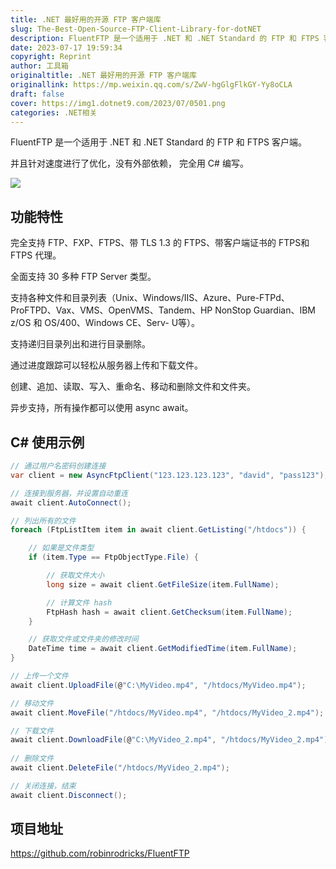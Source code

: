 ```yaml
---
title: .NET 最好用的开源 FTP 客户端库
slug: The-Best-Open-Source-FTP-Client-Library-for-dotNET
description: FluentFTP 是一个适用于 .NET 和 .NET Standard 的 FTP 和 FTPS 客户端。
date: 2023-07-17 19:59:34
copyright: Reprint
author: 工具箱
originaltitle: .NET 最好用的开源 FTP 客户端库
originallink: https://mp.weixin.qq.com/s/ZwV-hgGlgFlkGY-Yy8oCLA
draft: false
cover: https://img1.dotnet9.com/2023/07/0501.png
categories: .NET相关
---
```


FluentFTP 是一个适用于 .NET 和 .NET Standard 的 FTP 和 FTPS 客户端。

并且针对速度进行了优化，没有外部依赖， 完全用 C# 编写。

![](https://img1.dotnet9.com/2023/07/0501.png)

## 功能特性

完全支持 FTP、FXP、FTPS、带 TLS 1.3 的 FTPS、带客户端证书的 FTPS和FTPS 代理。

全面支持 30 多种 FTP Server 类型。

支持各种文件和目录列表（Unix、Windows/IIS、Azure、Pure-FTPd、ProFTPD、Vax、VMS、OpenVMS、Tandem、HP NonStop Guardian、IBM z/OS 和 OS/400、Windows CE、Serv- U等）。

支持递归目录列出和进行目录删除。

通过进度跟踪可以轻松从服务器上传和下载文件。

创建、追加、读取、写入、重命名、移动和删除文件和文件夹。

异步支持，所有操作都可以使用 async await。

## C# 使用示例

```csharp
// 通过用户名密码创建连接
var client = new AsyncFtpClient("123.123.123.123", "david", "pass123");

// 连接到服务器，并设置自动重连
await client.AutoConnect();

// 列出所有的文件
foreach (FtpListItem item in await client.GetListing("/htdocs")) {

    // 如果是文件类型
    if (item.Type == FtpObjectType.File) {

        // 获取文件大小
        long size = await client.GetFileSize(item.FullName);

        // 计算文件 hash
        FtpHash hash = await client.GetChecksum(item.FullName);
    }

    // 获取文件或文件夹的修改时间
    DateTime time = await client.GetModifiedTime(item.FullName);
}

// 上传一个文件
await client.UploadFile(@"C:\MyVideo.mp4", "/htdocs/MyVideo.mp4");

// 移动文件
await client.MoveFile("/htdocs/MyVideo.mp4", "/htdocs/MyVideo_2.mp4");

// 下载文件
await client.DownloadFile(@"C:\MyVideo_2.mp4", "/htdocs/MyVideo_2.mp4");
 
// 删除文件
await client.DeleteFile("/htdocs/MyVideo_2.mp4"); 

// 关闭连接，结束
await client.Disconnect();
```

## 项目地址

https://github.com/robinrodricks/FluentFTP